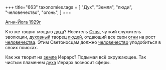 +++
title="663"
taxonomies.tags = [
 "Дух",
 "Земля",
 "люди",
 "человечество",
 "огонь",
]
+++

[Агни-Йога 1929г](/agni/1929)

Кто же творит мощью [духа](/tags/Дух)? Носитель [Огня](/tags/огонь), чуткий служитель эволюции, [духовный](/tags/Дух) творец [людей](/tags/люди), отдающий все свои [огни](/tags/огонь) на рост [человечества](/tags/[человечество](/tags/человечество)). Этим Светоносцам должно [человечество](/tags/человечество) уподобиться в своих поисках.   

Как же творит на [земле](/tags/Земля) Иерарх? Подымая всё окружающее. Так чистым пламенем [духа](/tags/Дух) Иерарх возносит сферы.